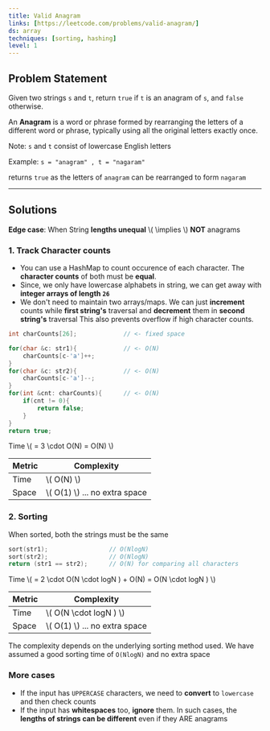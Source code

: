 ```yaml
---
title: Valid Anagram
links: [https://leetcode.com/problems/valid-anagram/]
ds: array
techniques: [sorting, hashing]
level: 1
---
```


## Problem Statement

Given two strings `s` and `t`, return `true` if `t` is an anagram of `s`, and `false` otherwise.

An **Anagram** is a word or phrase formed by rearranging the letters of a different word or phrase, typically using all the original letters exactly once.

Note: `s` and `t` consist of lowercase English letters

Example: `s = "anagram" , t = "nagaram"`

returns `true` as the letters of `anagram` can be rearranged to form `nagaram`

---

## Solutions

**Edge case**: When String **lengths unequal** \\( \implies \\) **NOT** anagrams

### 1. Track Character counts

- You can use a HashMap to count occurence of each character. The **character counts** of both must be **equal**.
- Since, we only have lowercase alphabets in string, we can get away with **integer arrays of length `26`**
- We don't need to maintain two arrays/maps. We can just **increment** counts while **first string's** traversal and **decrement** them in **second string's** traversal This also prevents overflow if high character counts.

```cpp
int charCounts[26];             // <- fixed space

for(char &c: str1){             // <- O(N)
    charCounts[c-'a']++;
}
for(char &c: str2){             // <- O(N)
    charCounts[c-'a']--;
}
for(int &cnt: charCounts){      // <- O(N)
    if(cnt != 0){
        return false;
    }
}
return true;
```

Time \\( = 3 \cdot O(N) = O(N) \\)

| Metric | Complexity                      |
| ------ | ------------------------------- |
| Time   | \\( O(N) \\)                    |
| Space  | \\( O(1) \\) ... no extra space |

### 2. Sorting

When sorted, both the strings must be the same

```cpp
sort(str1);                 // O(NlogN)
sort(str2);                 // O(NlogN)
return (str1 == str2);      // O(N) for comparing all characters
```

Time \\( = 2 \cdot O(N \cdot logN ) + O(N) = O(N \cdot logN ) \\)

| Metric | Complexity                      |
| ------ | ------------------------------- |
| Time   | \\( O(N \cdot logN ) \\)        |
| Space  | \\( O(1) \\) ... no extra space |

The complexity depends on the underlying sorting method used. We have assumed a good sorting time of `O(NlogN)` and no extra space

### More cases

- If the input has `UPPERCASE` characters, we need to **convert** to `lowercase` and then check counts
- If the input has **whitespaces** too, **ignore** them. In such cases, the **lengths of strings can be different** even if they ARE anagrams
